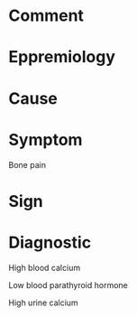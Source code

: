 # Comment

# Eppremiology

# Cause

# Symptom

Bone pain

# Sign

# Diagnostic

High blood calcium

Low blood parathyroid hormone

High urine calcium
